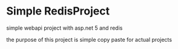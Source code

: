 # Simple RedisProject
simple webapi project with asp.net 5 and redis

the purpose of this project is simple copy paste for actual projects

